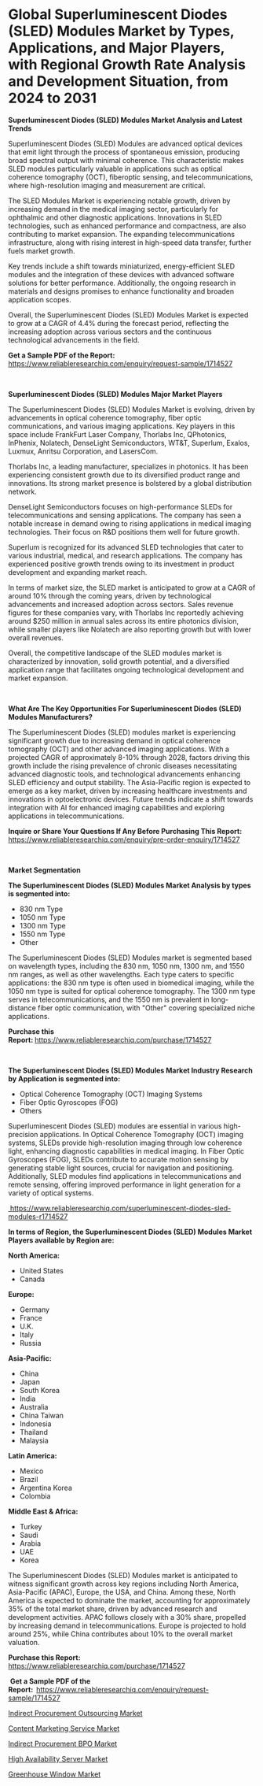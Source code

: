 <p><h1>Global Superluminescent Diodes (SLED) Modules Market by Types, Applications, and Major Players, with Regional Growth Rate Analysis and Development Situation, from 2024 to 2031</h1></p><p><strong>Superluminescent Diodes (SLED) Modules Market Analysis and Latest Trends</strong></p>
<p><p>Superluminescent Diodes (SLED) Modules are advanced optical devices that emit light through the process of spontaneous emission, producing broad spectral output with minimal coherence. This characteristic makes SLED modules particularly valuable in applications such as optical coherence tomography (OCT), fiberoptic sensing, and telecommunications, where high-resolution imaging and measurement are critical.</p><p>The SLED Modules Market is experiencing notable growth, driven by increasing demand in the medical imaging sector, particularly for ophthalmic and other diagnostic applications. Innovations in SLED technologies, such as enhanced performance and compactness, are also contributing to market expansion. The expanding telecommunications infrastructure, along with rising interest in high-speed data transfer, further fuels market growth.</p><p>Key trends include a shift towards miniaturized, energy-efficient SLED modules and the integration of these devices with advanced software solutions for better performance. Additionally, the ongoing research in materials and designs promises to enhance functionality and broaden application scopes.</p><p>Overall, the Superluminescent Diodes (SLED) Modules Market is expected to grow at a CAGR of 4.4% during the forecast period, reflecting the increasing adoption across various sectors and the continuous technological advancements in the field.</p></p>
<p><strong>Get a Sample PDF of the Report:&nbsp;</strong> <a href="https://www.reliableresearchiq.com/enquiry/request-sample/1714527?utm_campaign=1769&utm_medium=2&utm_source=Github&utm_content=ia&utm_term=22102024&utm_id=superluminescent-diodes-sled-modules">https://www.reliableresearchiq.com/enquiry/request-sample/1714527</a></p>
<p>&nbsp;</p>
<p><strong>Superluminescent Diodes (SLED) Modules Major Market Players</strong></p>
<p><p>The Superluminescent Diodes (SLED) Modules Market is evolving, driven by advancements in optical coherence tomography, fiber optic communications, and various imaging applications. Key players in this space include FrankFurt Laser Company, Thorlabs Inc, QPhotonics, InPhenix, Nolatech, DenseLight Semiconductors, WT&T, Superlum, Exalos, Luxmux, Anritsu Corporation, and LasersCom.</p><p>Thorlabs Inc, a leading manufacturer, specializes in photonics. It has been experiencing consistent growth due to its diversified product range and innovations. Its strong market presence is bolstered by a global distribution network.</p><p>DenseLight Semiconductors focuses on high-performance SLEDs for telecommunications and sensing applications. The company has seen a notable increase in demand owing to rising applications in medical imaging technologies. Their focus on R&D positions them well for future growth.</p><p>Superlum is recognized for its advanced SLED technologies that cater to various industrial, medical, and research applications. The company has experienced positive growth trends owing to its investment in product development and expanding market reach.</p><p>In terms of market size, the SLED market is anticipated to grow at a CAGR of around 10% through the coming years, driven by technological advancements and increased adoption across sectors. Sales revenue figures for these companies vary, with Thorlabs Inc reportedly achieving around $250 million in annual sales across its entire photonics division, while smaller players like Nolatech are also reporting growth but with lower overall revenues.</p><p>Overall, the competitive landscape of the SLED modules market is characterized by innovation, solid growth potential, and a diversified application range that facilitates ongoing technological development and market expansion.</p></p>
<p>&nbsp;</p>
<p><strong>What Are The Key Opportunities For Superluminescent Diodes (SLED) Modules Manufacturers?</strong></p>
<p><p>The Superluminescent Diodes (SLED) modules market is experiencing significant growth due to increasing demand in optical coherence tomography (OCT) and other advanced imaging applications. With a projected CAGR of approximately 8-10% through 2028, factors driving this growth include the rising prevalence of chronic diseases necessitating advanced diagnostic tools, and technological advancements enhancing SLED efficiency and output stability. The Asia-Pacific region is expected to emerge as a key market, driven by increasing healthcare investments and innovations in optoelectronic devices. Future trends indicate a shift towards integration with AI for enhanced imaging capabilities and exploring applications in telecommunications.</p></p>
<p><strong>Inquire or Share Your Questions If Any Before Purchasing This Report:</strong> <a href="https://www.reliableresearchiq.com/enquiry/pre-order-enquiry/1714527?utm_campaign=1769&utm_medium=2&utm_source=Github&utm_content=ia&utm_term=22102024&utm_id=superluminescent-diodes-sled-modules">https://www.reliableresearchiq.com/enquiry/pre-order-enquiry/1714527</a></p>
<p>&nbsp;</p>
<p><strong>Market Segmentation</strong></p>
<p><strong>The Superluminescent Diodes (SLED) Modules Market Analysis by types is segmented into:</strong></p>
<p><ul><li>830 nm Type</li><li>1050 nm Type</li><li>1300 nm Type</li><li>1550 nm Type</li><li>Other</li></ul></p>
<p><p>The Superluminescent Diodes (SLED) Modules market is segmented based on wavelength types, including the 830 nm, 1050 nm, 1300 nm, and 1550 nm ranges, as well as other wavelengths. Each type caters to specific applications: the 830 nm type is often used in biomedical imaging, while the 1050 nm type is suited for optical coherence tomography. The 1300 nm type serves in telecommunications, and the 1550 nm is prevalent in long-distance fiber optic communication, with "Other" covering specialized niche applications. </p></p>
<p><strong>Purchase this Report:&nbsp;</strong><a href="https://www.reliableresearchiq.com/purchase/1714527?utm_campaign=1769&utm_medium=2&utm_source=Github&utm_content=ia&utm_term=22102024&utm_id=superluminescent-diodes-sled-modules">https://www.reliableresearchiq.com/purchase/1714527</a></p>
<p>&nbsp;</p>
<p><strong>The Superluminescent Diodes (SLED) Modules Market Industry Research by Application is segmented into:</strong></p>
<p><ul><li>Optical Coherence Tomography (OCT) Imaging Systems</li><li>Fiber Optic Gyroscopes (FOG)</li><li>Others</li></ul></p>
<p><p>Superluminescent Diodes (SLED) modules are essential in various high-precision applications. In Optical Coherence Tomography (OCT) imaging systems, SLEDs provide high-resolution imaging through low coherence light, enhancing diagnostic capabilities in medical imaging. In Fiber Optic Gyroscopes (FOG), SLEDs contribute to accurate motion sensing by generating stable light sources, crucial for navigation and positioning. Additionally, SLED modules find applications in telecommunications and remote sensing, offering improved performance in light generation for a variety of optical systems.</p></p>
<p><a href="https://www.reliableresearchiq.com/superluminescent-diodes-sled-modules-r1714527?utm_campaign=1769&utm_medium=2&utm_source=Github&utm_content=ia&utm_term=22102024&utm_id=superluminescent-diodes-sled-modules">&nbsp;https://www.reliableresearchiq.com/superluminescent-diodes-sled-modules-r1714527</a></p>
<p><strong>In terms of Region, the Superluminescent Diodes (SLED) Modules Market Players available by Region are:</strong></p>
<p>
    <p> <strong> North America: </strong>
        <ul>
            <li>United States</li>
            <li>Canada</li>
        </ul>
        </p> 
    <p> <strong> Europe: </strong>
        <ul>
            <li>Germany</li>
            <li>France</li>
            <li>U.K.</li>
            <li>Italy</li>
            <li>Russia</li>
        </ul>
        </p> 
    <p> <strong> Asia-Pacific: </strong>
        <ul>
            <li>China</li>
            <li>Japan</li>
            <li>South Korea</li>
            <li>India</li>
            <li>Australia</li>
            <li>China Taiwan</li>
            <li>Indonesia</li>
            <li>Thailand</li>
            <li>Malaysia</li>
        </ul>
        </p> 
    <p> <strong> Latin America: </strong>
        <ul>
            <li>Mexico</li>
            <li>Brazil</li>
            <li>Argentina Korea</li>
            <li>Colombia</li>
        </ul>
        </p> 
    <p> <strong> Middle East & Africa: </strong>
        <ul>
            <li>Turkey</li>
            <li>Saudi</li>
            <li>Arabia</li>
            <li>UAE</li>
            <li>Korea</li>
        </ul>
    </p>
    </p>
<p><p>The Superluminescent Diodes (SLED) Modules market is anticipated to witness significant growth across key regions including North America, Asia-Pacific (APAC), Europe, the USA, and China. Among these, North America is expected to dominate the market, accounting for approximately 35% of the total market share, driven by advanced research and development activities. APAC follows closely with a 30% share, propelled by increasing demand in telecommunications. Europe is projected to hold around 25%, while China contributes about 10% to the overall market valuation.</p></p>
<p><strong>Purchase this Report: </strong><a href="https://www.reliableresearchiq.com/purchase/1714527?utm_campaign=1769&utm_medium=2&utm_source=Github&utm_content=ia&utm_term=22102024&utm_id=superluminescent-diodes-sled-modules">https://www.reliableresearchiq.com/purchase/1714527</a></p>
<p>&nbsp;<strong>Get a Sample PDF of the Report:&nbsp;&nbsp;</strong><a href="https://www.reliableresearchiq.com/enquiry/request-sample/1714527?utm_campaign=1769&utm_medium=2&utm_source=Github&utm_content=ia&utm_term=22102024&utm_id=superluminescent-diodes-sled-modules">https://www.reliableresearchiq.com/enquiry/request-sample/1714527</a></p>
<p><strong></strong></p>
<p><p><a href="https://www.linkedin.com/pulse/indirect-procurement-outsourcing-market-velocity-108-cagr-cgplc?utm_campaign=1769&utm_medium=2&utm_source=Github&utm_content=ia&utm_term=22102024&utm_id=superluminescent-diodes-sled-modules">Indirect Procurement Outsourcing Market</a></p><p><a href="https://www.linkedin.com/pulse/content-marketing-service-market-size-share-growth-analysis-type-cbbdc?utm_campaign=1769&utm_medium=2&utm_source=Github&utm_content=ia&utm_term=22102024&utm_id=superluminescent-diodes-sled-modules">Content Marketing Service Market</a></p><p><a href="https://www.linkedin.com/pulse/future-indirect-procurement-bpo-market-global-forecast-trends-vp6oc?utm_campaign=1769&utm_medium=2&utm_source=Github&utm_content=ia&utm_term=22102024&utm_id=superluminescent-diodes-sled-modules">Indirect Procurement BPO Market</a></p><p><a href="https://www.linkedin.com/pulse/global-high-availability-server-market-share-growth-opportunities-7i1xf?utm_campaign=1769&utm_medium=2&utm_source=Github&utm_content=ia&utm_term=22102024&utm_id=superluminescent-diodes-sled-modules">High Availability Server Market</a></p><p><a href="https://github.com/AngelaWalsh696/Market-Research-Report-List-1/blob/main/greenhouse-window-market.md?utm_campaign=1769&utm_medium=2&utm_source=Github&utm_content=ia&utm_term=22102024&utm_id=superluminescent-diodes-sled-modules">Greenhouse Window Market</a></p></p>